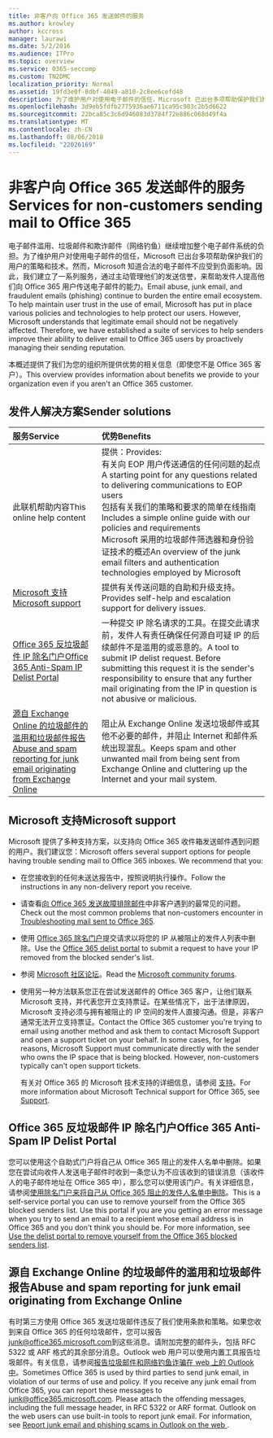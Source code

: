 ```yaml
---
title: 非客户向 Office 365 发送邮件的服务
ms.author: krowley
author: kccross
manager: laurawi
ms.date: 5/2/2016
ms.audience: ITPro
ms.topic: overview
ms.service: O365-seccomp
ms.custom: TN2DMC
localization_priority: Normal
ms.assetid: 19fd3e0f-8dbf-4049-a810-2c8ee6cefd48
description: 为了维护用户对使用电子邮件的信任，Microsoft 已出台多项帮助保护我们的用户的策略和技术。
ms.openlocfilehash: 3d9eb5fdfb2775936ae6711ca95c983c2b5d6622
ms.sourcegitcommit: 22bca85c3c6d946083d3784f72e886c068d49f4a
ms.translationtype: MT
ms.contentlocale: zh-CN
ms.lasthandoff: 08/06/2018
ms.locfileid: "22026169"
---
```

# <a name="services-for-non-customers-sending-mail-to-office-365"></a><span data-ttu-id="2a3c4-103">非客户向 Office 365 发送邮件的服务</span><span class="sxs-lookup"><span data-stu-id="2a3c4-103">Services for non-customers sending mail to Office 365</span></span>
  
<span data-ttu-id="2a3c4-p101">电子邮件滥用、垃圾邮件和欺诈邮件（网络钓鱼）继续增加整个电子邮件系统的负担。为了维护用户对使用电子邮件的信任，Microsoft 已出台多项帮助保护我们的用户的策略和技术。然而，Microsoft 知道合法的电子邮件不应受到负面影响。因此，我们建立了一系列服务，通过主动管理他们的发送信誉，来帮助发件人提高他们向 Office 365 用户传送电子邮件的能力。</span><span class="sxs-lookup"><span data-stu-id="2a3c4-p101">Email abuse, junk email, and fraudulent emails (phishing) continue to burden the entire email ecosystem. To help maintain user trust in the use of email, Microsoft has put in place various policies and technologies to help protect our users. However, Microsoft understands that legitimate email should not be negatively affected. Therefore, we have established a suite of services to help senders improve their ability to deliver email to Office 365 users by proactively managing their sending reputation.</span></span>
  
<span data-ttu-id="2a3c4-108">本概述提供了我们为您的组织所提供优势的相关信息（即使您不是 Office 365 客户）。</span><span class="sxs-lookup"><span data-stu-id="2a3c4-108">This overview provides information about benefits we provide to your organization even if you aren't an Office 365 customer.</span></span>
  
## <a name="sender-solutions"></a><span data-ttu-id="2a3c4-109">发件人解决方案</span><span class="sxs-lookup"><span data-stu-id="2a3c4-109">Sender solutions</span></span>
<span data-ttu-id="2a3c4-110"><a name="sectionSection0"> </a></span><span class="sxs-lookup"><span data-stu-id="2a3c4-110"></span></span>

|<span data-ttu-id="2a3c4-111">**服务**</span><span class="sxs-lookup"><span data-stu-id="2a3c4-111">**Service**</span></span>|<span data-ttu-id="2a3c4-112">**优势**</span><span class="sxs-lookup"><span data-stu-id="2a3c4-112">**Benefits**</span></span>|
|:-----|:-----|
|<span data-ttu-id="2a3c4-113">此联机帮助内容</span><span class="sxs-lookup"><span data-stu-id="2a3c4-113">This online help content</span></span>  <br/> | <span data-ttu-id="2a3c4-114">提供：</span><span class="sxs-lookup"><span data-stu-id="2a3c4-114">Provides:</span></span>  <br/>  <span data-ttu-id="2a3c4-115">有关向 EOP 用户传送通信的任何问题的起点</span><span class="sxs-lookup"><span data-stu-id="2a3c4-115">A starting point for any questions related to delivering communications to EOP users</span></span>  <br/>  <span data-ttu-id="2a3c4-116">包括有关我们的策略和要求的简单在线指南</span><span class="sxs-lookup"><span data-stu-id="2a3c4-116">Includes a simple online guide with our policies and requirements</span></span>  <br/>  <span data-ttu-id="2a3c4-117">Microsoft 采用的垃圾邮件筛选器和身份验证技术的概述</span><span class="sxs-lookup"><span data-stu-id="2a3c4-117">An overview of the junk email filters and authentication technologies employed by Microsoft</span></span>  <br/> |
|[<span data-ttu-id="2a3c4-118">Microsoft 支持</span><span class="sxs-lookup"><span data-stu-id="2a3c4-118">Microsoft support</span></span>](services-for-non-customers.md#AboutSupport) <br/> |<span data-ttu-id="2a3c4-119">提供有关传送问题的自助和升级支持。</span><span class="sxs-lookup"><span data-stu-id="2a3c4-119">Provides self-help and escalation support for delivery issues.</span></span>  <br/> |
|[<span data-ttu-id="2a3c4-120">Office 365 反垃圾邮件 IP 除名门户</span><span class="sxs-lookup"><span data-stu-id="2a3c4-120">Office 365 Anti-Spam IP Delist Portal</span></span>](services-for-non-customers.md#DelistPortal) <br/> |<span data-ttu-id="2a3c4-p102">一种提交 IP 除名请求的工具。在提交此请求前，发件人有责任确保任何源自可疑 IP 的后续邮件不是滥用的或恶意的。</span><span class="sxs-lookup"><span data-stu-id="2a3c4-p102">A tool to submit IP delist request. Before submitting this request it is the sender's responsibility to ensure that any further mail originating from the IP in question is not abusive or malicious.</span></span>  <br/> |
|[<span data-ttu-id="2a3c4-123">源自 Exchange Online 的垃圾邮件的滥用和垃圾邮件报告</span><span class="sxs-lookup"><span data-stu-id="2a3c4-123">Abuse and spam reporting for junk email originating from Exchange Online</span></span>](services-for-non-customers.md#ReportOurJunk) <br/> |<span data-ttu-id="2a3c4-124">阻止从 Exchange Online 发送垃圾邮件或其他不必要的邮件，并阻止 Internet 和邮件系统出现混乱。</span><span class="sxs-lookup"><span data-stu-id="2a3c4-124">Keeps spam and other unwanted mail from being sent from Exchange Online and cluttering up the Internet and your mail system.</span></span>  <br/> |
   
## <a name="microsoft-support"></a><span data-ttu-id="2a3c4-125">Microsoft 支持</span><span class="sxs-lookup"><span data-stu-id="2a3c4-125">Microsoft support</span></span>
<span data-ttu-id="2a3c4-126"><a name="AboutSupport"> </a></span><span class="sxs-lookup"><span data-stu-id="2a3c4-126"></span></span>

<span data-ttu-id="2a3c4-p103">Microsoft 提供了多种支持方案，以支持向 Office 365 收件箱发送邮件遇到问题的用户。我们建议您：</span><span class="sxs-lookup"><span data-stu-id="2a3c4-p103">Microsoft offers several support options for people having trouble sending mail to Office 365 inboxes. We recommend that you:</span></span>
  
- <span data-ttu-id="2a3c4-129">在您接收到的任何未送达报告中，按照说明执行操作。</span><span class="sxs-lookup"><span data-stu-id="2a3c4-129">Follow the instructions in any non-delivery report you receive.</span></span>
    
- <span data-ttu-id="2a3c4-130">请查看[向 Office 365 发送故障排除邮件](troubleshooting-mail-sent-to-office-365.md)中非客户遇到的最常见的问题。</span><span class="sxs-lookup"><span data-stu-id="2a3c4-130">Check out the most common problems that non-customers encounter in [Troubleshooting mail sent to Office 365](troubleshooting-mail-sent-to-office-365.md).</span></span>
    
- <span data-ttu-id="2a3c4-131">使用 [Office 365 除名门户](https://sender.office.com)提交请求以将您的 IP 从被阻止的发件人列表中删除。</span><span class="sxs-lookup"><span data-stu-id="2a3c4-131">Use the [Office 365 delist portal](https://sender.office.com) to submit a request to have your IP removed from the blocked sender's list.</span></span> 
    
- <span data-ttu-id="2a3c4-132">参阅 [Microsoft 社区论坛](https://community.office365.com/en-us/f/)。</span><span class="sxs-lookup"><span data-stu-id="2a3c4-132">Read the [Microsoft community forums](https://community.office365.com/en-us/f/).</span></span>
    
- <span data-ttu-id="2a3c4-p104">使用另一种方法联系您正在尝试发送邮件的 Office 365 客户，让他们联系 Microsoft 支持，并代表您开立支持票证。在某些情况下，出于法律原因，Microsoft 支持必须与拥有被阻止的 IP 空间的发件人直接沟通。但是，非客户通常无法开立支持票证。</span><span class="sxs-lookup"><span data-stu-id="2a3c4-p104">Contact the Office 365 customer you're trying to email using another method and ask them to contact Microsoft Support and open a support ticket on your behalf. In some cases, for legal reasons, Microsoft Support must communicate directly with the sender who owns the IP space that is being blocked. However, non-customers typically can't open support tickets.</span></span>
    
     <span data-ttu-id="2a3c4-136">有关对 Office 365 的 Microsoft 技术支持的详细信息，请参阅 [支持](https://technet.microsoft.com/library/office-365-support.aspx)。</span><span class="sxs-lookup"><span data-stu-id="2a3c4-136">For more information about Microsoft Technical support for Office 365, see [Support](https://technet.microsoft.com/library/office-365-support.aspx).</span></span>
    
## <a name="office-365-anti-spam-ip-delist-portal"></a><span data-ttu-id="2a3c4-137">Office 365 反垃圾邮件 IP 除名门户</span><span class="sxs-lookup"><span data-stu-id="2a3c4-137">Office 365 Anti-Spam IP Delist Portal</span></span>
<span data-ttu-id="2a3c4-138"><a name="DelistPortal"> </a></span><span class="sxs-lookup"><span data-stu-id="2a3c4-138"></span></span>

<span data-ttu-id="2a3c4-p105">您可以使用这个自助式门户将自己从 Office 365 阻止的发件人名单中删除。如果您在尝试向收件人发送电子邮件时收到一条您认为不应该收到的错误消息（该收件人的电子邮件地址在 Office 365 中），那么您可以使用该门户。有关详细信息，请参阅[使用除名门户来将自己从 Office 365 阻止的发件人名单中删除](use-the-delist-portal-to-remove-yourself-from-the-office-365-blocked-senders-lis.md)。</span><span class="sxs-lookup"><span data-stu-id="2a3c4-p105">This is a self-service portal you can use to remove yourself from the Office 365 blocked senders list. Use this portal if you are you getting an error message when you try to send an email to a recipient whose email address is in Office 365 and you don't think you should be. For more information, see [Use the delist portal to remove yourself from the Office 365 blocked senders list](use-the-delist-portal-to-remove-yourself-from-the-office-365-blocked-senders-lis.md).</span></span>
  
## <a name="abuse-and-spam-reporting-for-junk-email-originating-from-exchange-online"></a><span data-ttu-id="2a3c4-142">源自 Exchange Online 的垃圾邮件的滥用和垃圾邮件报告</span><span class="sxs-lookup"><span data-stu-id="2a3c4-142">Abuse and spam reporting for junk email originating from Exchange Online</span></span>
<span data-ttu-id="2a3c4-143"><a name="ReportOurJunk"> </a></span><span class="sxs-lookup"><span data-stu-id="2a3c4-143"></span></span>

<span data-ttu-id="2a3c4-p106">有时第三方使用 Office 365 发送垃圾邮件违反了我们使用条款和策略。如果您收到来自 Office 365 的任何垃圾邮件，您可以报告[junk@office365.microsoft.com](mailto:junk@office365.microsoft.com)到这些消息。请附加完整的邮件头，包括 RFC 5322 或 ARF 格式的其余部分消息。Outlook web 用户可以使用内置工具报告垃圾邮件。有关信息，请参阅[报告垃圾邮件和网络钓鱼诈骗在 web 上的 Outlook 中](report-junk-email-and-phishing-scams-in-outlook-on-the-web-eop.md)。</span><span class="sxs-lookup"><span data-stu-id="2a3c4-p106">Sometimes Office 365 is used by third parties to send junk email, in violation of our terms of use and policy. If you receive any junk email from Office 365, you can report these messages to [junk@office365.microsoft.com](mailto:junk@office365.microsoft.com). Please attach the offending messages, including the full message header, in RFC 5322 or ARF format. Outlook on the web users can use built-in tools to report junk email. For information, see [Report junk email and phishing scams in Outlook on the web ](report-junk-email-and-phishing-scams-in-outlook-on-the-web-eop.md).</span></span>
  


